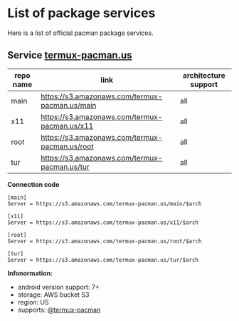 # List of package services
Here is a list of official pacman package services.

## Service [termux-pacman.us](https://s3.amazonaws.com/termux-pacman.us/index.html)

repo name | link | architecture support
--- | --- | ---
main | https://s3.amazonaws.com/termux-pacman.us/main | all
x11 | https://s3.amazonaws.com/termux-pacman.us/x11 | all
root | https://s3.amazonaws.com/termux-pacman.us/root | all
tur | https://s3.amazonaws.com/termux-pacman.us/tur | all

**Connection code**  
```
[main]
Server = https://s3.amazonaws.com/termux-pacman.us/main/$arch

[x11]
Server = https://s3.amazonaws.com/termux-pacman.us/x11/$arch

[root]
Server = https://s3.amazonaws.com/termux-pacman.us/root/$arch

[tur]
Server = https://s3.amazonaws.com/termux-pacman.us/tur/$arch
```
**Infonormation:**  
- android version support: 7+
- storage: AWS bucket S3
- region: US
- supports: [@termux-pacman](https://github.com/termux-pacman)
